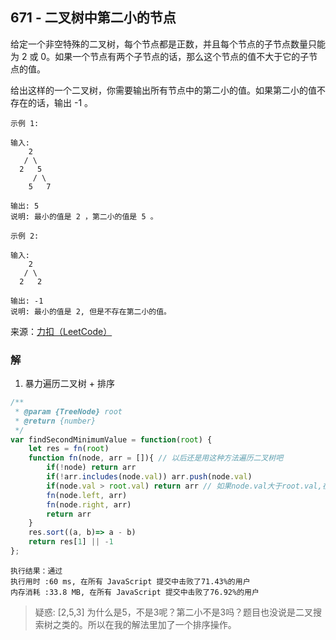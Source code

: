## 671 - 二叉树中第二小的节点
给定一个非空特殊的二叉树，每个节点都是正数，并且每个节点的子节点数量只能为 2 或 0。如果一个节点有两个子节点的话，那么这个节点的值不大于它的子节点的值。 

给出这样的一个二叉树，你需要输出所有节点中的第二小的值。如果第二小的值不存在的话，输出 -1 。
```
示例 1:

输入: 
    2
   / \
  2   5
     / \
    5   7

输出: 5
说明: 最小的值是 2 ，第二小的值是 5 。
```
```
示例 2:

输入: 
    2
   / \
  2   2

输出: -1
说明: 最小的值是 2, 但是不存在第二小的值。
```
来源：[力扣（LeetCode）](https://leetcode-cn.com/problems/second-minimum-node-in-a-binary-tree)

### 解
1. 暴力遍历二叉树 + 排序
```js
/**
 * @param {TreeNode} root
 * @return {number}
 */
var findSecondMinimumValue = function(root) {
    let res = fn(root)
    function fn(node, arr = []){ // 以后还是用这种方法遍历二叉树吧
        if(!node) return arr
        if(!arr.includes(node.val)) arr.push(node.val)
        if(node.val > root.val) return arr // 如果node.val大于root.val,在 node 处的子树中的所有值都至少是 node.val，因此在该子树中不存在第二个最小值。因此，我们不需要搜索这个子树。
        fn(node.left, arr)
        fn(node.right, arr)
        return arr
    }
    res.sort((a, b)=> a - b)
    return res[1] || -1
};
```
```
执行结果：通过
执行用时 :60 ms, 在所有 JavaScript 提交中击败了71.43%的用户
内存消耗 :33.8 MB, 在所有 JavaScript 提交中击败了76.92%的用户
```

> 疑惑: [2,5,3] 为什么是5，不是3呢？第二小不是3吗？题目也没说是二叉搜索树之类的。所以在我的解法里加了一个排序操作。
